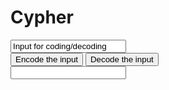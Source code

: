 # Cypher
<script>
    var alphabet = ['a','b','c','d','e','f','g','h','i','j','k','l','m','n','o','p','q','r','s','t','u','v','w','x','y','z'];
    function encode()
    {
        var inTB = document.getElementById("input");
        var input = inTB.innerHTML;
        var lowerIn = input.toLowerCase();
        var words = lowerIn.split(" ");
        var output = "";

        words.forEach(function(item, index, array) {
          output.concat(item[0]);
          output.concat("oi ");
          output.concat(alphabet[((findLetter(item[0]) + 14)%26)]);
          output.concat(item[0].substr(1));
          output.concat(" ");
        });

        var outTB = document.getElementById("output");
        outTB.innerHTML = output;
    }

    function findLetter(var letter) {
        for (i = 0; i < alphabet.length; i++) {
            if (letter == alphabet[i]) {
                return i;
            }
        }
        return -1;
    }

    function decode()
    {
        var inTB = document.getElementById("input");
        var input = inTB.innerHTML;

        var output = input;

        var outTB = document.getElementById("output");
        outTB.innerHTML = output;
    }
</script>
<input type = "text" value = "Input for coding/decoding" id = "input">
<br>
<input type = "button" value = "Encode the input" onclick = "encode();">
<input type = "button" value = "Decode the input" onclick = "decode();">
<br>
<input type = "text" id = "output">